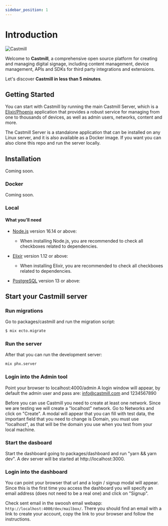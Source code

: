 ```yaml
---
sidebar_position: 1
---
```


# Introduction

![Castmill](./img/castmill.png)

Welcome to **Castmill**, a comprehensive open source platform for creating and managing digital signage, including content management, device management, APIs and SDKs for third party integrations and extensions.

Let's discover **Castmill in less than 5 minutes**.

## Getting Started

You can start with Castmill by running the main Castmill Server, which is a [Elixir/Phoenix](https://https://www.phoenixframework.org/) application that provides a robust service for managing from one to thousands of devices, as well as admin users, networks, content and more.

The Castmill Server is a standalone application that can be installed on any Linux server, and it is also available as a Docker image. If you want you can also clone this repo and run the server locally.

## Installation

Coming soon.

### Docker

Coming soon.

### Local

#### What you'll need

- [Node.js](https://nodejs.org/en/download/) version 16.14 or above:

  - When installing Node.js, you are recommended to check all checkboxes related to dependencies.

- [Elixir](https://elixir-lang.org/install.html) version 1.12 or above:

  - When installing Elixir, you are recommended to check all checkboxes related to dependencies.

- [PostgreSQL](https://www.postgresql.org/download/) version 13 or above:

## Start your Castmill server

### Run migrations

Go to packages/castmill and run the migration script:

```bash
$ mix ecto.migrate
```

### Run the server
After that you can run the development server:

```bash
mix phx.server
```

### Login into the Admin tool

Point your browser to localhost:4000/admin
A login window will appear, by default the admin user and pass are: info@castmill.com and 1234567890

Before you can use Castmill you need to create at least one network. Since we are testing we will create a "localhost" network. Go to Networks and click on "Create". A modal will appear that you can fill with test data, the important field that you need to change is Domain, you must use "localhost", as that will be the domain you use when you test from your local machine.


### Start the dasboard

Start the dashboard going to packages/dashboard and run "yarn && yarn dev". A dev server will be started at http://localhost:3000.

### Login into the dashboard

 You can point your browser that url and a login / signup modal will appear. Since this is the first time you access the dashboard you will specify an email address (does not need to be a real one) and click on "Signup".

Check sent email in the swoosh email webapp: ```http://localhost:4000/dev/mailbox/```. There you should
find an email with a link to create your account, copy the link to your browser and follow the instructions.


